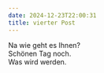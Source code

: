 ```yaml
---
date: 2024-12-23T22:00:31
title: vierter Post
---
```


Na wie geht es Ihnen?  
Schönen Tag noch.  
Was wird werden.  